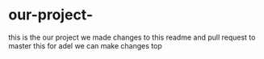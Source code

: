 # our-project-
this is the our project
we made changes to this readme and pull request to master
this for adel
we can make changes
top
